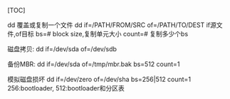 [TOC]

dd
覆盖或复制一个文件
dd if=/PATH/FROM/SRC of=/PATH/TO/DEST if源文件,of目标
bs=# block size,复制单元大小
count=# 复制多少个bs

磁盘拷贝:
dd if=/dev/sda of=/dev/sdb

备份MBR:
dd if=/dev/sda of=/tmp/mbr.bak bs=512 count=1

模拟磁盘损坏
dd if=/dev/zero of=/dev/sha bs=256|512 count=1
256:bootloader, 512:bootloader和分区表